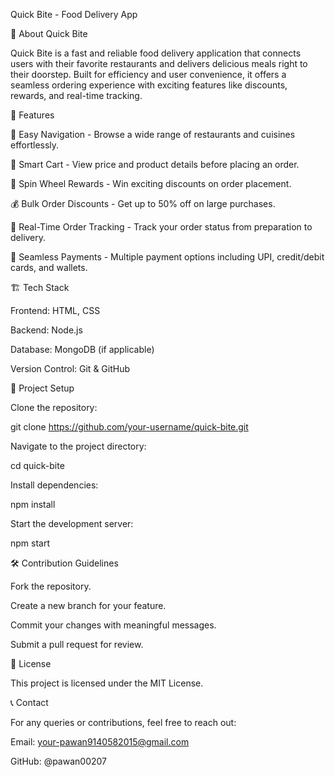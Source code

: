 Quick Bite - Food Delivery App

🍔 About Quick Bite

Quick Bite is a fast and reliable food delivery application that connects users with their favorite restaurants and delivers delicious meals right to their doorstep. Built for efficiency and user convenience, it offers a seamless ordering experience with exciting features like discounts, rewards, and real-time tracking.

🚀 Features

📌 Easy Navigation - Browse a wide range of restaurants and cuisines effortlessly.

🛒 Smart Cart - View price and product details before placing an order.

🎡 Spin Wheel Rewards - Win exciting discounts on order placement.

💰 Bulk Order Discounts - Get up to 50% off on large purchases.

🔄 Real-Time Order Tracking - Track your order status from preparation to delivery.

🔗 Seamless Payments - Multiple payment options including UPI, credit/debit cards, and wallets.

🏗️ Tech Stack

Frontend: HTML, CSS

Backend: Node.js

Database: MongoDB (if applicable)

Version Control: Git & GitHub

📂 Project Setup

Clone the repository:

git clone https://github.com/your-username/quick-bite.git

Navigate to the project directory:

cd quick-bite

Install dependencies:

npm install

Start the development server:

npm start

🛠️ Contribution Guidelines

Fork the repository.

Create a new branch for your feature.

Commit your changes with meaningful messages.

Submit a pull request for review.

📜 License

This project is licensed under the MIT License.

📞 Contact

For any queries or contributions, feel free to reach out:

Email: your-pawan9140582015@gmail.com

GitHub: @pawan00207

